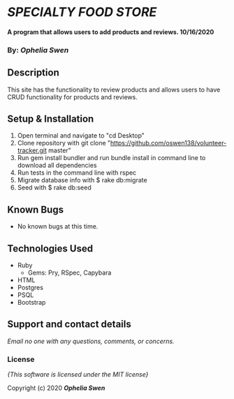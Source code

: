 # _SPECIALTY FOOD STORE_

#### A program that allows users to add products and reviews. 10/16/2020

### By: _**Ophelia Swen**_

## Description

This site has the functionality to review products and allows users to have CRUD functionality for products and reviews. 

## Setup & Installation

1. Open terminal and navigate to "cd Desktop"
2. Clone repository with git clone "https://github.com/oswen138/volunteer-tracker.git master"
3. Run gem install bundler and run bundle install in command line to download all dependencies
4. Run tests in the command line with rspec
5. Migrate database info with $ rake db:migrate
6. Seed with $ rake db:seed

## Known Bugs
* No known bugs at this time.

## Technologies Used
* Ruby
  * Gems: Pry, RSpec, Capybara
* HTML
* Postgres 
* PSQL
* Bootstrap

## Support and contact details

_Email no one with any questions, comments, or concerns._

### License

*{This software is licensed under the MIT license}*

Copyright (c) 2020 **_Ophelia Swen_**
